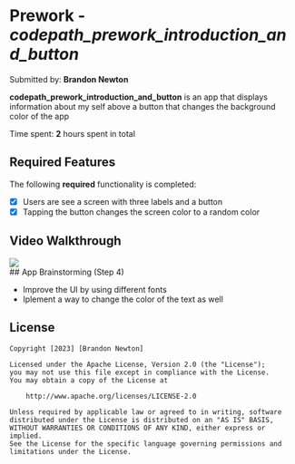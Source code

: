 # Prework - *codepath_prework_introduction_and_button*

Submitted by: **Brandon Newton**

**codepath_prework_introduction_and_button** is an app that displays information about my self above a button that changes the background color of the app

Time spent: **2** hours spent in total

## Required Features

The following **required** functionality is completed:

- [x] Users are see a screen with three labels and a button
- [x] Tapping the button changes the screen color to a random color
 
## Video Walkthrough

<div>
    <a href="https://www.loom.com/share/5010c0fdede44e10952072a76e43c896">
    </a>
    <a href="https://www.loom.com/share/5010c0fdede44e10952072a76e43c896">
      <img style="max-width:300px;" src="https://cdn.loom.com/sessions/thumbnails/5010c0fdede44e10952072a76e43c896-with-play.gif">
    </a>
  </div>
## App Brainstorming (Step 4)

- Improve the UI by using different fonts
- Iplement a way to change the color of the text as well

## License

    Copyright [2023] [Brandon Newton]

    Licensed under the Apache License, Version 2.0 (the "License");
    you may not use this file except in compliance with the License.
    You may obtain a copy of the License at

        http://www.apache.org/licenses/LICENSE-2.0

    Unless required by applicable law or agreed to in writing, software
    distributed under the License is distributed on an "AS IS" BASIS,
    WITHOUT WARRANTIES OR CONDITIONS OF ANY KIND, either express or implied.
    See the License for the specific language governing permissions and
    limitations under the License.
